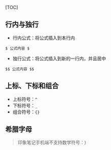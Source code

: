 [TOC]

## 行内与独行

* 行内公式：将公式插入到本行内
```
$ 公式内容 $
```
* 独行公式：将公式插入到新的一行内，并且居中
```
$$ 公式内容 $$
```
## 上标、下标和组合

* 上标符号：`^`
* 下标符号：`_`
* 组合符号：`{}`

## 希腊字母
> 印象笔记手机端不支持数学符号：)